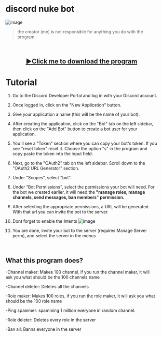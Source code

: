# discord nuke bot
![image](https://github.com/Batyoaron/dcnukebot/assets/111697446/363e65c0-0d77-427d-a9de-996037636c0b)

> the creator (me) is not responsible for anything you do with the program

<br>
<h2 align="center">
<a href = "https://github.com/Batyoaron/dcnukebot/archive/refs/heads/main.zip">
  <strong> ▶Click me to download the program </strong>
</h2>
</a>

# Tutorial

1. Go to the Discord Developer Portal and log in with your Discord account.

2. Once logged in, click on the "New Application" button.

3. Give your application a name (this will be the name of your bot).

4. After creating the application, click on the "Bot" tab on the left sidebar, then click on the "Add Bot" button to create a bot user for your application.

5. You'll see a "Token" section where you can copy your bot's token. If you see "reset token" reset it. Choose the option "s" in the program and copy paste the token into the input field.

6. Next, go to the "OAuth2" tab on the left sidebar. Scroll down to the "OAuth2 URL Generator" section.

7. Under "Scopes", select "bot".

8. Under "Bot Permissions", select the permissions your bot will need. For the bot we created earlier, it will need the **"manage roles, manage channels, send messages, ban members" permission.**

9. After selecting the appropriate permissions, a URL will be generated. With that url you can invite the bot to the server.

10. Dont forget to enable the Intents
![image](https://github.com/user-attachments/assets/814c2571-743b-4341-b779-0be5b9736181)

11. You are done, invite your bot to the server (requires Manage Server perm), and select the server in the menus

<br> 

## What this program does?

-Channel maker: Makes 100 channel, if you run the channel maker, it will ask you what should be the 100 channels name

-Channel deleter: Deletes all the channels

-Role maker: Makes 100 roles, if you run the role maker, it will ask you what should be the 100 role name

-Ping spammer: spamming 1 million everyone in random channel.

-Role deleter: Deletes every role in the server

-Ban all: Banns everyone in the server


